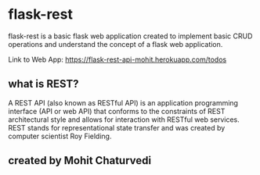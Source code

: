 # flask-rest

flask-rest is a basic flask web application created to implement basic CRUD operations and understand the concept of a flask web application.

Link to Web App: https://flask-rest-api-mohit.herokuapp.com/todos

## what is REST?
A REST API (also known as RESTful API) is an application programming interface (API or web API) that conforms to the constraints of REST architectural style and allows for interaction with RESTful web services. REST stands for representational state transfer and was created by computer scientist Roy Fielding.

## created by Mohit Chaturvedi
